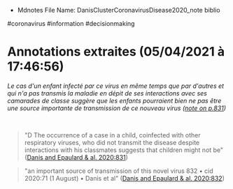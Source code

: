 * Mdnotes File Name: DanisClusterCoronavirusDisease2020_note biblio

#coronavirus #information #decisionmaking

# Annotations extraites (05/04/2021 à 17:46:56)

*Le cas d'un enfant infecté par ce virus en même temps que par d'autres et qui n'a pas transmis la maladie en dépit de ses interactions avec ses camarades de classe suggère que les enfants pourraient bien ne pas être une source importante de transmission de ce nouveau virus ([note on p.831](zotero://open-pdf/library/items/BHD65Q7T?page=7))*

 

> "D The occurrence of a case in a child, coinfected with other respiratory viruses, who did not transmit the disease despite interactions with his classmates suggests that children might not be" ([Danis and Epaulard & al. 2020:831](zotero://open-pdf/library/items/BHD65Q7T?page=7))

> "an important source of transmission of this novel virus 832 • cid 2020:71 (1 August) • Danis et al" ([Danis and Epaulard & al. 2020:832](zotero://open-pdf/library/items/BHD65Q7T?page=8))

